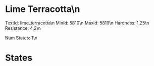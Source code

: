 # Lime Terracotta\n
TextId: lime_terracotta\n
MinId: 5810\n
MaxId: 5810\n
Hardness: 1,25\n
Resistance: 4,2\n

Num States: 1\n
# States
```

```